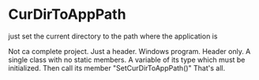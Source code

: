 # CurDirToAppPath
just set the current directory to the path where the application is

Not ca complete project. Just a header.
Windows program. Header only. A single class with no static members. A variable of its type which must be initialized. Then call its member "SetCurDirToAppPath()" That's all.
